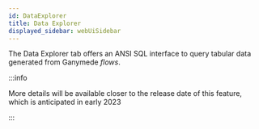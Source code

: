 ```yaml
---
id: DataExplorer
title: Data Explorer
displayed_sidebar: webUiSidebar
---
```


The Data Explorer tab offers an ANSI SQL interface to query tabular data generated from Ganymede _flows_.  

:::info 

More details will be available closer to the release date of this feature, which is anticipated in early 2023 

:::